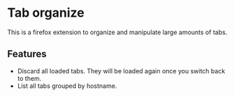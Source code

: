 # Tab organize

This is a firefox extension to organize and manipulate large amounts of tabs.

## Features

* Discard all loaded tabs. They will be loaded again once you switch back to them.
* List all tabs grouped by hostname.
